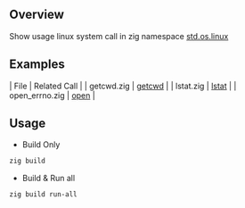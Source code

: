 ## Overview
Show usage linux system call in zig namespace
[std.os.linux](https://ziglang.org/documentation/master/std/#std.os.linux)

## Examples
| File           | Related Call |
| getcwd.zig     | [getcwd](https://ziglang.org/documentation/master/std/#std.os.linux.getcwd) |
| lstat.zig      | [lstat](https://ziglang.org/documentation/master/std/#std.os.linux.lstat) |
| open_errno.zig | [open](https://ziglang.org/documentation/master/std/#std.os.linux.open) |

## Usage
 * Build Only
```sh
zig build
```
 * Build & Run all
```sh
zig build run-all
```
